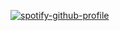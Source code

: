 [![spotify-github-profile](https://spotify-github-profile.vercel.app/api/view?uid=thinkedcobra&cover_image=true&theme=default&bar_color_cover=true)](https://spotify-github-profile.vercel.app/api/view?uid=thinkedcobra&redirect=true)
